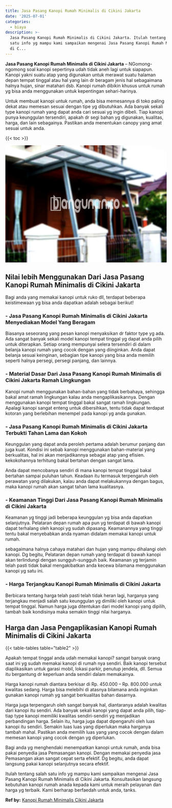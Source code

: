 ```yaml
---
title: Jasa Pasang Kanopi Rumah Minimalis di Cikini Jakarta
date: '2025-07-01'
categories:
  - biaya
description: >-
  Jasa Pasang Kanopi Rumah Minimalis di Cikini Jakarta. Itulah tentang salah
  satu info yg mampu kami sampaikan mengenai Jasa Pasang Kanopi Rumah Minimalis
  di C...
---
```


**Jasa Pasang Kanopi Rumah Minimalis di Cikini Jakarta** – NGomong-ngomong soal kanopi sepertinya udah tidak aneh lagi untuk siapapun. Kanopi yakni suatu atap yang digunakan untuk merawat suatu halaman depan tempat tinggal atau hal yang lain dr beragam jenis hal sebagaimana halnya hujan, sinar matahari dsb. Kanopi rumah dibikin khusus untuk rumah yg bisa anda menggunakan untuk kepentingan sehari-harinya.

Untuk membuat kanopi untuk rumah, anda bisa memesannya di toko paling dekat atau memesan sesuai dengan tipe yg dibutuhkan. Ada banyak sekali type kanopi rumah yang dapat anda cari sesuai yg ingin dibeli. Tiap kanopi punya keunggulan tersendiri, apakah dr segi bahan yg digunakan, kualitas, harga, dan lain sebagainya. Pastikan anda menentukan canopy yang amat sesuai untuk anda.

{{< toc >}}

![Jasa Pasang Kanopi Rumah Minimalis di Cikini Jakarta](/images/harga-kanopi-minimalis-43.png)

## Nilai lebih Menggunakan Dari Jasa Pasang Kanopi Rumah Minimalis di Cikini Jakarta

Bagi anda yang memakai kanopi untuk ruko dll, terdapat beberapa keistimewaan yg bisa anda dapatkan adalah sebagai berikut!

### \- Jasa Pasang Kanopi Rumah Minimalis di Cikini Jakarta Menyediakan Model Yang Beragam

Biasanya seseorang yang pesan kanopi menyaksikan dr faktor type yg ada. Ada sangat banyak sekali model kanopi tempat tinggal yg dapat anda pilih untuk diterapkan. Setiap orang mempunyai selera tersendiri di dalam belanja kanopi rumah yang cocok dengan yang diinginkan. Anda dapat belanja sesuai keinginan, sebagian tipe kanopi yang bisa anda memilih seperti halnya persegi, persegi panjang, dan lainnya.

### \- Material Dasar Dari Jasa Pasang Kanopi Rumah Minimalis di Cikini Jakarta Ramah Lingkungan

Kanopi rumah menggunakan bahan-bahan yang tidak berbahaya, sehingga bakal amat ramah lingkungan kalau anda mengaplikasikannya. Dengan menggunakan kanopi tempat tinggal bakal sangat ramah lingkungan. Apalagi kanopi sangat enteng untuk dibersihkan, tentu tidak dapat terdapat kotoran yang berlebihan menempel pada kanopi yg anda gunakan.

### \- Jasa Pasang Kanopi Rumah Minimalis di Cikini Jakarta Terbukti Tahan Lama dan Kokoh

Keunggulan yang dapat anda peroleh pertama adalah berumur panjang dan juga kuat. Kondisi ini sebab kanopi menggunakan bahan-material yang berkualitas, hal ini akan menjadikannya sebagai atap yang efisien. kekokohannya terhitung bakal bertahan dengan sangat lama.

Anda dapat mencobanya sendiri di mana kanopi tempat tinggal bakal bertahan sampai puluhan tahun. Keadaan itu termasuk terpengaruh oleh perawatan yang dilakukan, kalau anda dapat melakukannya dengan bagus, maka kanopi rumah akan sangat tahan lama kualitasnya.

### \- Keamanan Tinggi Dari Jasa Pasang Kanopi Rumah Minimalis di Cikini Jakarta

Keamanan yg tinggi jadi beberapa keunggulan yg bisa anda dapatkan selanjutnya. Pelataran depan rumah apa pun yg terdapat di bawah kanopi dapat terhalang oleh kanopi yg sudah dipasang. Keamanannya yang tinggi tentu bakal menyebabkan anda nyaman didalam memakai kanopi untuk rumah.

sebagaimana halnya cahaya matahari dan hujan yang mampu dihalangi oleh kanopi. Dg begitu, Pelataran depan rumah yang terdapat di bawah kanopi akan terlindungi dengan sungguh-sungguh baik. Keamanan yg terjamin telah pasti tidak bakal mengakibatkan anda kecewa bilamana menggunakan kanopi yg satu ini.

### \- Harga Terjangkau Kanopi Rumah Minimalis di Cikini Jakarta

Berbicara tentang harga telah pasti telah tidak heran lagi, harganya yang terjangkau menjadi salah satu keunggulan yg dimiliki oleh kanopi untuk tempat tinggal. Namun harga juga ditentukan dari model kanopi yang dipilih, tambah baik kondisinya maka semakin tinggi nilai harganya.

## Harga dan Jasa Pengaplikasian Kanopi Rumah Minimalis di Cikini Jakarta

{{< table-tables table="table2" >}}

Apakah tempat tinggal anda udah memakai kanopi? sangat banyak orang saat ini yg sudah memakai kanopi di rumah nya sendiri. Baik kanopi tersebut diaplikasikan untuk garasi mobil, lokasi parkir, penutup jendela, dll. Semua itu bergantung dr keperluan anda sendiri dalam memakainya.

Harga kanopi rumah diantara berkisar di Rp. 450.000 – Rp. 800.000 untuk kwalitas sedang. Harga bisa melebihi di atasnya bilamana anda inginkan gunakan kanopi rumah yg sangat berkualitas bahan dasarnya.

Harga juga terpengaruh oleh sangat banyak hal, diantaranya adalah kwalitas dari kanopi itu sendiri. Ada banyak sekali kanopi yang dapat anda pilih, tiap-tiap type kanopi memiliki kwalitas sendiri-sendiri yg menjadikan perbandingan harga. Selain itu, harga juga dapat dipengaruhi oleh luas kanopi itu sendiri. Semakin luas luas yang diperlukan maka harganya tambah mahal. Pastikan anda memilih luas yang yang cocok dengan dalam memesan kanopi yang cocok dengan yg diperlukan.

Bagi anda yg menghendaki menempatkan kanopi untuk rumah, anda bisa pakai penyedia jasa Pemasangan kanopi. Dengan memakai penyedia jasa Pemasangan akan sangat cepat serta efektif. Dg begitu, anda dapat langsung pakai kanopi selanjutnya secara efektif.

Itulah tentang salah satu info yg mampu kami sampaikan mengenai Jasa Pasang Kanopi Rumah Minimalis di Cikini Jakarta. Konsultasikan langsung kebutuhan kanopi rumah anada kepada kami untuk meraih pelayanan dan harga yg terbaik. Kami berharap berfaedah untuk anda, tanks.

**Ref by:**  [Kanopi Rumah Minimalis Cikini Jakarta](https://id.wikipedia.org/wiki/Kanopi)
